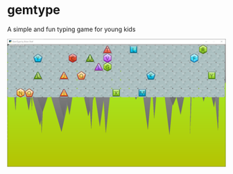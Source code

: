 # gemtype
A simple and fun typing game for young kids

![screenshot](gemtype/assets/images/screenshot.png "Pre-alpha Screenshot")

